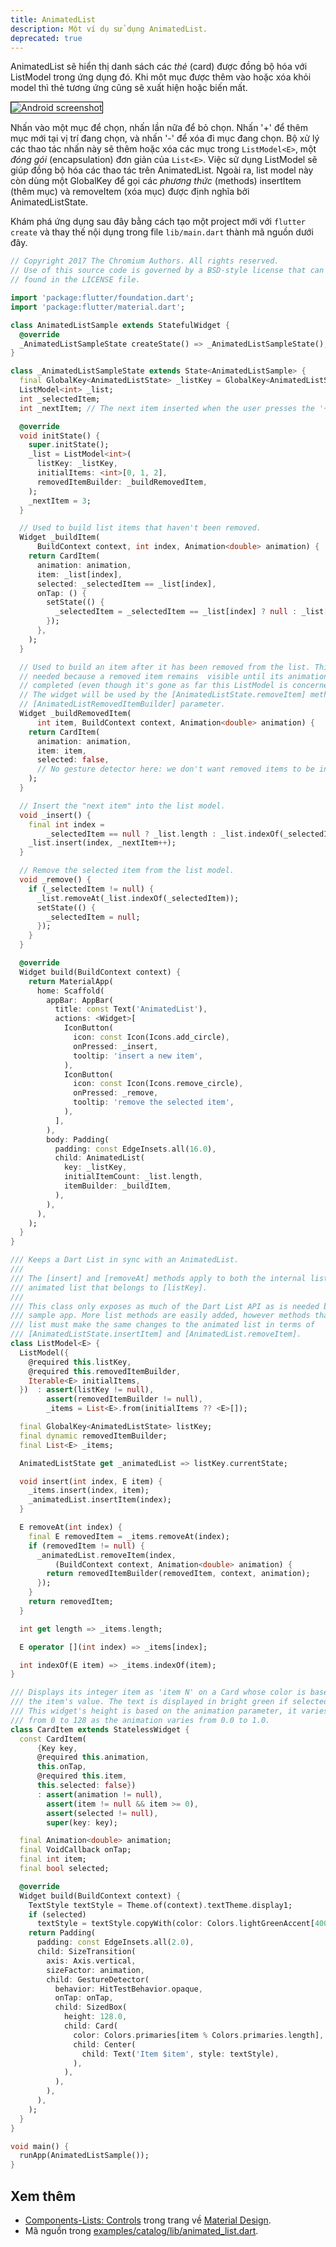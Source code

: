 ```yaml
---
title: AnimatedList
description: Một ví dụ sử dụng AnimatedList.
deprecated: true
---
```


AnimatedList sẽ hiển thị danh sách các <i>thẻ</i> (card) được đồng bộ hóa với ListModel trong ứng dụng đó. Khi môt mục được thêm vào hoặc xóa khỏi model thì thẻ tương ứng cũng sẽ xuất hiện hoặc biến mất.

<p>
  <div class="container-fluid">
    <div class="row">
      <div class="col-lg-4">
        <div class="panel">
          <div class="panel-body">
            <img style="border:1px solid #000000" src="https://storage.googleapis.com/flutter-catalog/cb4a54db8fb3726bf4293b9cc5cb12ce16883803/animated_list_small.png" alt="Android screenshot" class="img-fluid">
          </div>
          <!-- <div class="panel-footer">
            Android screenshot
          </div> -->
        </div>
      </div>
    </div>
  </div>
</p>

Nhấn vào một mục để chọn, nhấn lần nữa để bỏ chọn. Nhấn '+' để thêm mục mới tại vị trí đang chọn, và nhấn '-' để xóa đi mục đang chọn. Bộ xử lý các thao tác nhấn này sẽ thêm hoặc xóa các mục trong `ListModel<E>`, một <i>đóng gói</i> (encapsulation) đơn giản của `List<E>`. Việc sử dụng ListModel sẽ giúp đồng bộ hóa các thao tác trên AnimatedList. Ngoài ra, list model này còn dùng một GlobalKey để gọi các <i>phương thức</i> (methods) insertItem (thêm mục) và removeItem (xóa mục) được định nghĩa bởi AnimatedListState.

Khám phá ứng dụng sau đây bằng cách tạo một project mới với `flutter create` và thay thế nội dụng trong file `lib/main.dart` thành mã nguồn dưới đây.

```dart
// Copyright 2017 The Chromium Authors. All rights reserved.
// Use of this source code is governed by a BSD-style license that can be
// found in the LICENSE file.

import 'package:flutter/foundation.dart';
import 'package:flutter/material.dart';

class AnimatedListSample extends StatefulWidget {
  @override
  _AnimatedListSampleState createState() => _AnimatedListSampleState();
}

class _AnimatedListSampleState extends State<AnimatedListSample> {
  final GlobalKey<AnimatedListState> _listKey = GlobalKey<AnimatedListState>();
  ListModel<int> _list;
  int _selectedItem;
  int _nextItem; // The next item inserted when the user presses the '+' button.

  @override
  void initState() {
    super.initState();
    _list = ListModel<int>(
      listKey: _listKey,
      initialItems: <int>[0, 1, 2],
      removedItemBuilder: _buildRemovedItem,
    );
    _nextItem = 3;
  }

  // Used to build list items that haven't been removed.
  Widget _buildItem(
      BuildContext context, int index, Animation<double> animation) {
    return CardItem(
      animation: animation,
      item: _list[index],
      selected: _selectedItem == _list[index],
      onTap: () {
        setState(() {
          _selectedItem = _selectedItem == _list[index] ? null : _list[index];
        });
      },
    );
  }

  // Used to build an item after it has been removed from the list. This method is
  // needed because a removed item remains  visible until its animation has
  // completed (even though it's gone as far this ListModel is concerned).
  // The widget will be used by the [AnimatedListState.removeItem] method's
  // [AnimatedListRemovedItemBuilder] parameter.
  Widget _buildRemovedItem(
      int item, BuildContext context, Animation<double> animation) {
    return CardItem(
      animation: animation,
      item: item,
      selected: false,
      // No gesture detector here: we don't want removed items to be interactive.
    );
  }

  // Insert the "next item" into the list model.
  void _insert() {
    final int index =
        _selectedItem == null ? _list.length : _list.indexOf(_selectedItem);
    _list.insert(index, _nextItem++);
  }

  // Remove the selected item from the list model.
  void _remove() {
    if (_selectedItem != null) {
      _list.removeAt(_list.indexOf(_selectedItem));
      setState(() {
        _selectedItem = null;
      });
    }
  }

  @override
  Widget build(BuildContext context) {
    return MaterialApp(
      home: Scaffold(
        appBar: AppBar(
          title: const Text('AnimatedList'),
          actions: <Widget>[
            IconButton(
              icon: const Icon(Icons.add_circle),
              onPressed: _insert,
              tooltip: 'insert a new item',
            ),
            IconButton(
              icon: const Icon(Icons.remove_circle),
              onPressed: _remove,
              tooltip: 'remove the selected item',
            ),
          ],
        ),
        body: Padding(
          padding: const EdgeInsets.all(16.0),
          child: AnimatedList(
            key: _listKey,
            initialItemCount: _list.length,
            itemBuilder: _buildItem,
          ),
        ),
      ),
    );
  }
}

/// Keeps a Dart List in sync with an AnimatedList.
///
/// The [insert] and [removeAt] methods apply to both the internal list and the
/// animated list that belongs to [listKey].
///
/// This class only exposes as much of the Dart List API as is needed by the
/// sample app. More list methods are easily added, however methods that mutate the
/// list must make the same changes to the animated list in terms of
/// [AnimatedListState.insertItem] and [AnimatedList.removeItem].
class ListModel<E> {
  ListModel({
    @required this.listKey,
    @required this.removedItemBuilder,
    Iterable<E> initialItems,
  })  : assert(listKey != null),
        assert(removedItemBuilder != null),
        _items = List<E>.from(initialItems ?? <E>[]);

  final GlobalKey<AnimatedListState> listKey;
  final dynamic removedItemBuilder;
  final List<E> _items;

  AnimatedListState get _animatedList => listKey.currentState;

  void insert(int index, E item) {
    _items.insert(index, item);
    _animatedList.insertItem(index);
  }

  E removeAt(int index) {
    final E removedItem = _items.removeAt(index);
    if (removedItem != null) {
      _animatedList.removeItem(index,
          (BuildContext context, Animation<double> animation) {
        return removedItemBuilder(removedItem, context, animation);
      });
    }
    return removedItem;
  }

  int get length => _items.length;

  E operator [](int index) => _items[index];

  int indexOf(E item) => _items.indexOf(item);
}

/// Displays its integer item as 'item N' on a Card whose color is based on
/// the item's value. The text is displayed in bright green if selected is true.
/// This widget's height is based on the animation parameter, it varies
/// from 0 to 128 as the animation varies from 0.0 to 1.0.
class CardItem extends StatelessWidget {
  const CardItem(
      {Key key,
      @required this.animation,
      this.onTap,
      @required this.item,
      this.selected: false})
      : assert(animation != null),
        assert(item != null && item >= 0),
        assert(selected != null),
        super(key: key);

  final Animation<double> animation;
  final VoidCallback onTap;
  final int item;
  final bool selected;

  @override
  Widget build(BuildContext context) {
    TextStyle textStyle = Theme.of(context).textTheme.display1;
    if (selected)
      textStyle = textStyle.copyWith(color: Colors.lightGreenAccent[400]);
    return Padding(
      padding: const EdgeInsets.all(2.0),
      child: SizeTransition(
        axis: Axis.vertical,
        sizeFactor: animation,
        child: GestureDetector(
          behavior: HitTestBehavior.opaque,
          onTap: onTap,
          child: SizedBox(
            height: 128.0,
            child: Card(
              color: Colors.primaries[item % Colors.primaries.length],
              child: Center(
                child: Text('Item $item', style: textStyle),
              ),
            ),
          ),
        ),
      ),
    );
  }
}

void main() {
  runApp(AnimatedListSample());
}
```

## Xem thêm

* [Components-Lists: Controls]({{site.material}}/guidelines/components/lists-controls.html#)
  trong trang về [Material Design]({{site.material}}).
* Mã nguồn trong
  [examples/catalog/lib/animated_list.dart]({{site.repo.flutter}}/tree/{{site.branch}}/examples/catalog/lib/animated_list.dart).
